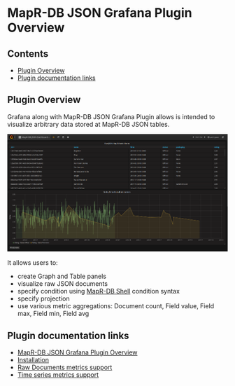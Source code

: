 # MapR-DB JSON Grafana Plugin Overview

## Contents

* [Plugin Overview](#plugin-overview)
* [Plugin documentation links](#plugin-documentation-links)

## Plugin Overview

Grafana along with MapR-DB JSON Grafana Plugin allows is intended to visualize arbitrary data stored at MapR-DB JSON 
tables. 

![](images/plugin-overview.png?raw=true "Plugin overview")

It allows users to:
* create Graph and Table panels 
* visualize raw JSON documents
* specify condition using [MapR-DB Shell](https://maprdocs.mapr.com/60/ReferenceGuide/mapr_dbshell.html) condition syntax 
* specify projection
* use various metric aggregations: Document count, Field value, Field max, Field min, Field avg

## Plugin documentation links

* [MapR-DB JSON Grafana Plugin Overview](001-overview.md)
* [Installation](002-installation.md)
* [Raw Documents metrics support](003-raw-documents-support.md)
* [Time series metrics support](004-time-series-support.md)
